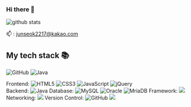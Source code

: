 ### Hi there 👋

![github stats](https://github-readme-stats.vercel.app/api?username=HanJunSeok-HJS&show_icons=true&theme=merko) <br>

📫 : junseok2217@kakao.com <br>

<h2> My tech stack 📚 </h2>



![GitHub](https://img.shields.io/badge/-GitHub-000000?style=for-the-badge&logo=github&logoColor=ffffff)
![Java](https://img.shields.io/badge/-Java-F05032?style=for-the-badge&logo=Oracle&logoColor=ffffff)


Frontend: ![HTML5](https://img.shields.io/badge/-HTML5-F05032?style=for-the-badge&logo=html5&logoColor=ffffff)
![CSS3](https://img.shields.io/badge/-CSS3-007ACC?style=for-the-badge&logo=css3)
![JavaScript](https://img.shields.io/badge/-JavaScript-%23F7DF1C?style=for-the-badge&logo=javascript&logoColor=000000&labelColor=%23F7DF1C&color=%23FFCE5A)
![jQuery](https://img.shields.io/badge/-jQuery-0769AD?style=for-the-badge&logo=jQuery) <br>
Backend: ![Java](https://img.shields.io/badge/-Java-F05032?style=for-the-badge&logo=Oracle&logoColor=ffffff)
Database: ![MySQL](https://img.shields.io/badge/-MySQL-4169E1?style=for-the-badge&logo=MySQL)
![Oracle](https://img.shields.io/badge/-Oracle-F05032?style=for-the-badge&logo=Oracle)
![MriaDB](https://img.shields.io/badge/-MriaDB-FFDEAD?style=for-the-badge&logo=MriaDB)
Framework: <img src="https://img.shields.io/badge/Spring-6DB33F?style=flat-square&logo=Spring&logoColor=white">
Networking: <img src="https://img.shields.io/badge/Tomcat-F8DC75?style=flat-square&logo=ApacheTomcat&logoColor=black">
Version Control: ![GitHub](https://img.shields.io/badge/-GitHub-000000?style=for-the-badge&logo=github&logoColor=ffffff)
<img src="https://img.shields.io/badge/Git-F05032?style=flat-square&logo=Git&logoColor=white">
